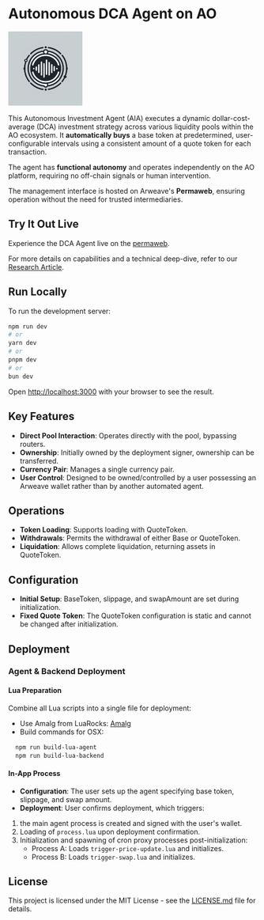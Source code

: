# Autonomous DCA Agent on AO

<img src="logo.webp" width="150" height="150" alt="DCA Agent Logo">

This Autonomous Investment Agent (AIA) executes a dynamic dollar-cost-average (DCA) investment strategy across various liquidity pools within the AO ecosystem. It **automatically buys** a base token at predetermined, user-configurable intervals using a consistent amount of a quote token for each transaction.

The agent has **functional autonomy** and operates independently on the AO platform, requiring no off-chain signals or human intervention.

The management interface is hosted on Arweave's **Permaweb**, ensuring operation without the need for trusted intermediaries.

## Try It Out Live

Experience the DCA Agent live on the [permaweb](https://dca_agent.arweave.dev).

For more details on capabilities and a technical deep-dive, refer to our [Research Article](https://www.autonomous.finance/research/dca-agent).

## Run Locally

To run the development server:

```bash
npm run dev
# or
yarn dev
# or
pnpm dev
# or
bun dev
```

Open [http://localhost:3000](http://localhost:3000) with your browser to see the result.

## Key Features

- **Direct Pool Interaction**: Operates directly with the pool, bypassing routers.
- **Ownership**: Initially owned by the deployment signer, ownership can be transferred.
- **Currency Pair**: Manages a single currency pair.
- **User Control**: Designed to be owned/controlled by a user possessing an Arweave wallet rather than by another automated agent.

## Operations

- **Token Loading**: Supports loading with QuoteToken.
- **Withdrawals**: Permits the withdrawal of either Base or QuoteToken.
- **Liquidation**: Allows complete liquidation, returning assets in QuoteToken.

## Configuration
- **Initial Setup**: BaseToken, slippage, and swapAmount are set during initialization.
- **Fixed Quote Token**: The QuoteToken configuration is static and cannot be changed after initialization.

## Deployment

### Agent & Backend Deployment

#### Lua Preparation
Combine all Lua scripts into a single file for deployment:
- Use Amalg from LuaRocks: [Amalg](https://luarocks.org/modules/siffiejoe/amalg)
- Build commands for OSX:

```bash
  npm run build-lua-agent
  npm run build-lua-backend
```

#### In-App Process
- **Configuration**: The user sets up the agent specifying base token, slippage, and swap amount.
- **Deployment**: User confirms deployment, which triggers:
1. the main agent process is created and signed with the user's wallet.
2. Loading of `process.lua` upon deployment confirmation.
3. Initialization and spawning of cron proxy processes post-initialization:
   - Process A: Loads `trigger-price-update.lua` and initializes.
   - Process B: Loads `trigger-swap.lua` and initializes.

## License

This project is licensed under the MIT License - see the [LICENSE.md](LICENSE.md) file for details.





